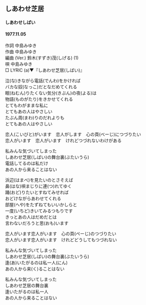 ## しあわせ芝居
#### しあわせしばい
####  1977.11.05


作詞     中島みゆき  
作曲     中島みゆき  
編曲 (Ver.)     鈴木(すずき)茂(しげる) (1)  
唄        中島みゆき  
□ LYRIC (a)▼『しあわせ芝居(しばい)』  

泣(な)きながら電話(でんわ)をかければ  
バカな奴(なっこ)だとなだめてくれる  
眠(ねむん)りたくない気分(きぶん)の夜(よる)は  
物語(ものがたり)をきかせてくれる  
とてもわがままな私に  
とてもあの人はやさしい  
たぶん周(まわ)りのだれよりも  
とてもあの人はやさしい  
  
恋人(こいびと)がいます　恋人がします　心の頁(べーじ)につづりたい  
恋人がいます　恋人がいます　けれどつづれないわけがある  
  
私みんな気づいてしまった  
しあわせ芝居(しばい)の舞台裏(ぶたいうら)  
電話してるのは私だけ  
あの人から来ることはない  
  
浜辺(はまべ)を見たいのとさそえば  
鼻(はな)唄まじりに連(つ)れてゆく  
踊(おど)りたいとすねてみせれば  
おどけながらあわせてくれる  
部屋(へや)をたずねてもいいかしらと  
一度(いちど)きいてみるつもりです  
きっとあの人はだめだとは  
言わないだろうと思(おも)います  
  
恋人がいます恋人がいます　心の頁(ぺーじ)のつづりたい  
恋人がいます恋人がいます　けれどどうしてもつづれない  
  
私みんな気づいてしまった  
しあわせ芝居(しばい)の舞台裏(ぶたいうら)  
逢(あ)いたがるのは私一人(にん)  
あの人から来(く)ることはない  
  
私みんな気づいてしまった  
しあわせ芝居の舞台裏  
逢いたがるのは私一人  
あの人から来ることはない  
